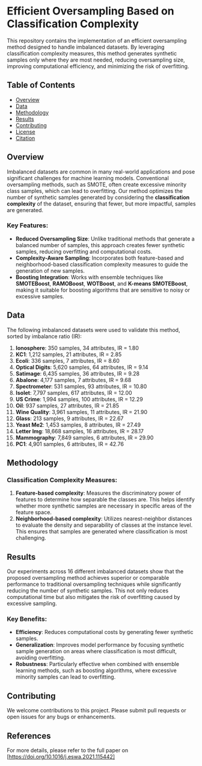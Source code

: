 # Efficient Oversampling Based on Classification Complexity

This repository contains the implementation of an efficient oversampling method designed to handle imbalanced datasets. By leveraging classification complexity measures, this method generates synthetic samples only where they are most needed, reducing oversampling size, improving computational efficiency, and minimizing the risk of overfitting.

## Table of Contents
- [Overview](#overview)
- [Data](#data)
- [Methodology](#methodology)
- [Results](#results)
- [Contributing](#contributing)
- [License](#license)
- [Citation](#citation)

## Overview
Imbalanced datasets are common in many real-world applications and pose significant challenges for machine learning models. Conventional oversampling methods, such as SMOTE, often create excessive minority class samples, which can lead to overfitting. Our method optimizes the number of synthetic samples generated by considering the **classification complexity** of the dataset, ensuring that fewer, but more impactful, samples are generated.

### Key Features:
- **Reduced Oversampling Size**: Unlike traditional methods that generate a balanced number of samples, this approach creates fewer synthetic samples, reducing overfitting and computational costs.
- **Complexity-Aware Sampling**: Incorporates both feature-based and neighborhood-based classification complexity measures to guide the generation of new samples.
- **Boosting Integration**: Works with ensemble techniques like **SMOTEBoost**, **RAMOBoost**, **WOTBoost**, and **K-means SMOTEBoost**, making it suitable for boosting algorithms that are sensitive to noisy or excessive samples.

## Data
The following imbalanced datasets were used to validate this method, sorted by imbalance ratio (IR):

1. **Ionosphere**: 350 samples, 34 attributes, IR = 1.80
2. **KC1**: 1,212 samples, 21 attributes, IR = 2.85
3. **Ecoli**: 336 samples, 7 attributes, IR = 8.60
4. **Optical Digits**: 5,620 samples, 64 attributes, IR = 9.14
5. **Satimage**: 6,435 samples, 36 attributes, IR = 9.28
6. **Abalone**: 4,177 samples, 7 attributes, IR = 9.68
7. **Spectrometer**: 531 samples, 93 attributes, IR = 10.80
8. **Isolet**: 7,797 samples, 617 attributes, IR = 12.00
9. **US Crime**: 1,994 samples, 100 attributes, IR = 12.29
10. **Oil**: 937 samples, 27 attributes, IR = 21.85
11. **Wine Quality**: 3,961 samples, 11 attributes, IR = 21.90
12. **Glass**: 213 samples, 9 attributes, IR = 22.67
13. **Yeast Me2**: 1,453 samples, 8 attributes, IR = 27.49
14. **Letter Img**: 18,668 samples, 16 attributes, IR = 28.17
15. **Mammography**: 7,849 samples, 6 attributes, IR = 29.90
16. **PC1**: 4,901 samples, 6 attributes, IR = 42.76

## Methodology
### Classification Complexity Measures:
1. **Feature-based complexity**: Measures the discriminatory power of features to determine how separable the classes are. This helps identify whether more synthetic samples are necessary in specific areas of the feature space.
2. **Neighborhood-based complexity**: Utilizes nearest-neighbor distances to evaluate the density and separability of classes at the instance level. This ensures that samples are generated where classification is most challenging.

## Results
Our experiments across 16 different imbalanced datasets show that the proposed oversampling method achieves superior or comparable performance to traditional oversampling techniques while significantly reducing the number of synthetic samples. This not only reduces computational time but also mitigates the risk of overfitting caused by excessive sampling.

### Key Benefits:
- **Efficiency**: Reduces computational costs by generating fewer synthetic samples.
- **Generalization**: Improves model performance by focusing synthetic sample generation on areas where classification is most difficult, avoiding overfitting.
- **Robustness**: Particularly effective when combined with ensemble learning methods, such as boosting algorithms, where excessive minority samples can lead to overfitting.

## Contributing

We welcome contributions to this project. Please submit pull requests or open issues for any bugs or enhancements.

## References
For more details, please refer to the full paper on [https://doi.org/10.1016/j.eswa.2021.115442]
